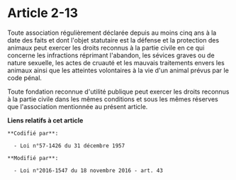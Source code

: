 # Article 2-13

Toute association régulièrement déclarée depuis au moins cinq ans à la date des faits et dont l'objet statutaire est la
défense et la protection des animaux peut exercer les droits reconnus à la partie civile en ce qui concerne les infractions
réprimant l'abandon, les sévices graves ou de nature sexuelle, les actes de cruauté et les mauvais traitements envers les
animaux ainsi que les atteintes volontaires à la vie d'un animal prévus par le code pénal.

Toute fondation reconnue d'utilité publique peut exercer les droits reconnus à la partie civile dans les mêmes conditions et
sous les mêmes réserves que l'association mentionnée au présent article.

**Liens relatifs à cet article**

	**Codifié par**:

	  - Loi n°57-1426 du 31 décembre 1957

	**Modifié par**:

	  - Loi n°2016-1547 du 18 novembre 2016 - art. 43

